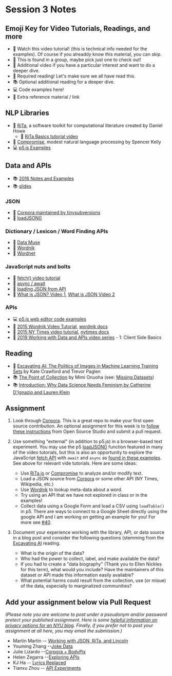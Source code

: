 # Session 3 Notes

## Emoji Key for Video Tutorials, Readings, and more
* 🚨 Watch this video tutorial! (this is technical info needed for the examples). Of course if you alreaddy know this material, you can skip.
* 🔢 This is found in a group, maybe pick just one to check out!
* 🍿 Additional video if you have a particular interest and want to do a deeper dive.
* 📕 Required reading! Let's make sure we all have read this.
* 📚 Optional additional reading for a deeper dive.
* 💻 Code examples here!
* 🔗 Extra reference material / link

## NLP Libraries
* 🔗 [RiTa](https://rednoise.org/rita/), a software toolkit for computational literature created by Daniel Howe
  * 🚨 [RiTa Basics tutorial video](https://youtu.be/lIPEvh8HbGQ)
* 🔗 [Compromise](https://github.com/spencermountain/compromise), modest natural language processing by Spencer Kelly
* 💻 [p5.js Examples](https://editor.p5js.org/a2zitp/collections/oG3L-OLvGP)

## Data and APIs
* 📚 [2016 Notes and Examples](http://shiffman.net/a2z/data-apis/)
* 📚 [slides](https://docs.google.com/presentation/d/1n9q6QNhcp4yFuARKJKnjJWU4hmmtEuD9OUKjydadaEw/edit?usp=sharing)

### JSON
* 🔗 [Corpora maintained by tinysubversions](https://github.com/dariusk/corpora)
* 🔗 [loadJSON()](https://p5js.org/reference/#/p5/loadJSON)

### Dictionary / Lexicon / Word Finding APIs
* 🔗 [Data Muse](https://www.datamuse.com/api/)
* 🔗 [Wordnik](https://www.wordnik.com/)
* 🔗 [Wordnet](https://wordnet.princeton.edu/)

### JavaScript nuts and bolts
* 🚨 [fetch() video tutorial](https://youtu.be/tc8DU14qX6I?list=PLRqwX-V7Uu6YxDKpFzf_2D84p0cyk4T7X)
* 🚨 [async / await](https://youtu.be/XO77Fib9tSI)
* 🚨 [loading JSON from API](https://youtu.be/uxf0--uiX0I?list=PLRqwX-V7Uu6YxDKpFzf_2D84p0cyk4T7X) 
* 🍿 [What is JSON? Video 1](https://youtu.be/_NFkzw6oFtQ?list=PLRqwX-V7Uu6a-SQiI4RtIwuOrLJGnel0r), [What is JSON Video 2](https://youtu.be/118sDpLOClw?list=PLRqwX-V7Uu6a-SQiI4RtIwuOrLJGnel0r)

### APIs
* 💻 [p5.js web editor code examples](https://editor.p5js.org/a2zitp/collections/cgfJWhpsE)
* 🔢 [2015 Wordnik Video Tutorial](https://youtu.be/YsgdUaOrFnQ), [wordnik docs](http://developer.wordnik.com/)
* 🔢 [2015 NY Times video tutorial](https://youtu.be/IMne3LY4bks), [nytimes docs](https://developer.nytimes.com/)
* 🍿 [2019 Working with Data and APIs video series](https://youtu.be/tc8DU14qX6I?list=PLRqwX-V7Uu6YxDKpFzf_2D84p0cyk4T7X) - 1: Client Side Basics

## Reading
* 📕 [Excavating AI: The Politics of Images in Machine Learning Training Sets](https://www.excavating.ai/) by Kate Crawford and Trevor Paglen
* 📚 [The Point of Collection](https://points.datasociety.net/the-point-of-collection-8ee44ad7c2fa#.y0xtfxi2p) by Mimi Onuoha (see: [Missing Datasets](https://github.com/MimiOnuoha/missing-datasets))
* 📚 [Introduction: Why Data Science Needs Feminism by Catherine D'Ignazio and Lauren Klein](https://data-feminism.mitpress.mit.edu/pub/frfa9szd/release/3)

## Assignment
1. Look through [Corpora](https://github.com/dariusk/corpora). This is a great repo to make your first open source contribution. An optional assignment for this week is to [follow these instructions](https://github.com/Open-Source-Studio-at-ITP/Syllabus/blob/source/data-assignment.md#instructions-for-corpora-contribution) from Open Source Studio and submit a pull request.

2. Use something "external" (in addition to p5.js) in a browser-based text experiment. You may use the p5 [loadJSON()](https://p5js.org/reference/#/p5/loadJSON) function featured in many of the video tutorials, but this is also an opportunity to explore the JavaScript [fetch API](https://developer.mozilla.org/en-US/docs/Web/API/Fetch_API/Using_Fetch) with `await` and `async` as [found in these examples](https://editor.p5js.org/a2zitp/collections/cgfJWhpsE). See above for relevant vide tutorials. Here are some ideas:
    * Use [RiTa.js](https://github.com/dhowe/RiTaJS) or [Compromise](https://github.com/spencermountain/compromise) to analyze and/or modify text.
    * Load a JSON source from [Corpora](https://github.com/dariusk/corpora) or some other API (NY Times, Wikipedia, etc.)
    * Use [Wordnik](http://developer.wordnik.com/) to lookup meta-data about a word.
    * Try using an API that we have not explored in class or in the examples!
    * Collect data using a Google Form and load a CSV using `loadTable()` in p5. There are ways to connect to a Google Sheet directly using the google API and I am working on getting an example for you! For more see [#40](https://github.com/shiffman/A2Z-F20/issues/40).

3. Document your experience working with the library, API, or data source in a blog post and consider the following questions (stemming from the [Excavating AI](https://www.excavating.ai/) reading.
    * What is the origin of the data?
    * Who had the power to collect, label, and make available the data?
    * If you had to create a "data biography" (Thank you to Ellen Nickles for this term), what would you include? Have the maintainers of this dataset or API made this information easily available?
    * What potential harms could result from the collection, use (or misue) of the data, especially to marginalized communities?

## Add your assignment below via Pull Request
*(Please note you are welcome to post under a pseudonym and/or password protect your published assignment. Here is some [helpful information on privacy options for an NYU blog](https://nyu.service-now.com/sp?id=kb_article&sysparm_article=KB0012245&sys_kb_id=b2ddc9da004aa1002a5d036a271e5f70&spa=1). Finally, if you prefer not to post your assignment at all here, you may email the submission.)*
* Martin Martin -- [Working with JSON, RiTa, and Lincoln](https://www.martinsquared.com/2020/09/28/working-with-json-rita-and-lincoln/)
* Youming Zhang --[Joke Data](https://github.com/yzhang33/data_api/tree/master)
* Julie Lizardo --[Corpora + BodyPix](https://julielizardo.com/2020/09/28/corpora-bodypix/)
* Helen Zegarra --[Exploring APIs](https://texaotech.wordpress.com/2020/09/28/exploring-apis/)
* KJ Ha -- [Lyrics Replaced](https://www.kyungjooha.com/post/lyrics-replaced)
* Tianxu Zhou -- [API Experiments](https://tianxuzhoublabla.wordpress.com/2020/09/29/week03-api-experiments/)
